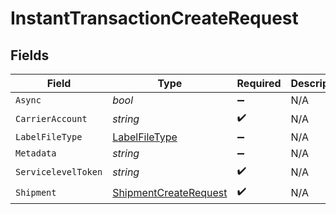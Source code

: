 # InstantTransactionCreateRequest


## Fields

| Field                                                                     | Type                                                                      | Required                                                                  | Description                                                               | Example                                                                   |
| ------------------------------------------------------------------------- | ------------------------------------------------------------------------- | ------------------------------------------------------------------------- | ------------------------------------------------------------------------- | ------------------------------------------------------------------------- |
| `Async`                                                                   | *bool*                                                                    | :heavy_minus_sign:                                                        | N/A                                                                       | false                                                                     |
| `CarrierAccount`                                                          | *string*                                                                  | :heavy_check_mark:                                                        | N/A                                                                       | b741b99f95e841639b54272834bc478c                                          |
| `LabelFileType`                                                           | [LabelFileType](../../Models/Components/LabelFileType.md)                 | :heavy_minus_sign:                                                        | N/A                                                                       | PDF                                                                       |
| `Metadata`                                                                | *string*                                                                  | :heavy_minus_sign:                                                        | N/A                                                                       | Order ID #12345                                                           |
| `ServicelevelToken`                                                       | *string*                                                                  | :heavy_check_mark:                                                        | N/A                                                                       | usps_priority                                                             |
| `Shipment`                                                                | [ShipmentCreateRequest](../../Models/Components/ShipmentCreateRequest.md) | :heavy_check_mark:                                                        | N/A                                                                       |                                                                           |